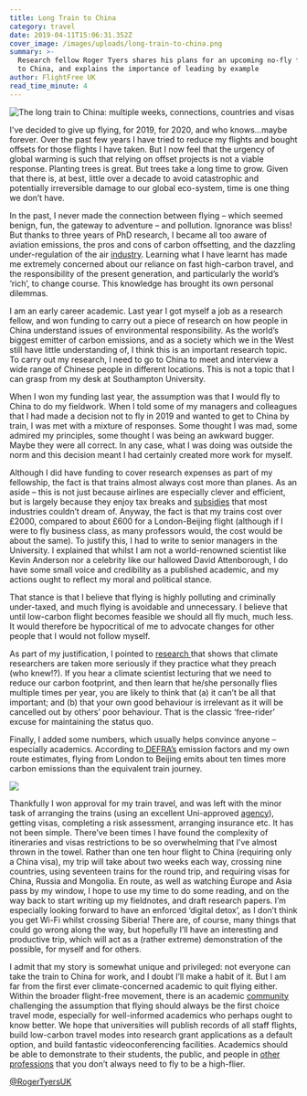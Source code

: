 ```yaml
---
title: Long Train to China
category: travel
date: 2019-04-11T15:06:31.352Z
cover_image: /images/uploads/long-train-to-china.png
summary: >-
  Research fellow Roger Tyers shares his plans for an upcoming no-fly field trip
  to China, and explains the importance of leading by example
author: FlightFree UK
read_time_minute: 4
---
```

![](/images/uploads/long-train-to-china.png "The long train to China: multiple weeks, connections, countries and visas")

I've decided to give up flying, for 2019, for 2020, and who knows…maybe forever. Over the past few years I have tried to reduce my flights and bought offsets for those flights I have taken. But I now feel that the urgency of global warming is such that relying on offset projects is not a viable response. Planting trees is great. But trees take a long time to grow. Given that there is, at best, little over a decade to avoid catastrophic and potentially irreversible damage to our global eco-system, time is one thing we don’t have.

In the past, I never made the connection between flying – which seemed benign, fun, the gateway to adventure – and pollution. Ignorance was bliss! But thanks to three years of PhD research, I became all too aware of aviation emissions, the pros and cons of carbon offsetting, and the dazzling under-regulation of the air [industry](https://theconversation.com/its-time-to-wake-up-to-the-devastating-impact-flying-has-on-the-environment-70953). Learning what I have learnt has made me extremely concerned about our reliance on fast high-carbon travel, and the responsibility of the present generation, and particularly the world’s ‘rich’, to change course. This knowledge has brought its own personal dilemmas.

I am an early career academic. Last year I got myself a job as a research fellow, and won funding to carry out a piece of research on how people in China understand issues of environmental responsibility. As the world’s biggest emitter of carbon emissions, and as a society which we in the West still have little understanding of, I think this is an important research topic. To carry out my research, I need to go to China to meet and interview a wide range of Chinese people in different locations. This is not a topic that I can grasp from my desk at Southampton University. 

When I won my funding last year, the assumption was that I would fly to China to do my fieldwork. When I told some of my managers and colleagues that I had made a decision not to fly in 2019 and wanted to get to China by train, I was met with a mixture of responses. Some thought I was mad, some admired my principles, some thought I was being an awkward bugger. Maybe they were all correct. In any case, what I was doing was outside the norm and this decision meant I had certainly created more work for myself.

Although I did have funding to cover research expenses as part of my fellowship, the fact is that trains almost always cost more than planes. As an aside – this is not just because airlines are especially clever and efficient, but is largely because they enjoy tax breaks and [subsidies](https://www.mdpi.com/2071-1050/9/8/1295) that most industries couldn’t dream of. Anyway, the fact is that my trains cost over £2000, compared to about £600 for a London-Beijing flight (although if I were to fly business class, as many professors would, the cost would be about the same). To justify this, I had to write to senior managers in the University. I explained that whilst I am not a world-renowned scientist like Kevin Anderson nor a celebrity like our hallowed David Attenborough, I do have some small voice and credibility as a published academic, and my actions ought to reflect my moral and political stance. 

That stance is that I believe that flying is highly polluting and criminally under-taxed, and much flying is avoidable and unnecessary. I believe that until low-carbon flight becomes feasible we should all fly much, much less. It would therefore be hypocritical of me to advocate changes for other people that I would not follow myself. 

As part of my justification, I pointed to [research ](https://link.springer.com/article/10.1007/s10584-016-1713-2)that shows that climate researchers are taken more seriously if they practice what they preach (who knew!?). If you hear a climate scientist lecturing that we need to reduce our carbon footprint, and then learn that he/she personally flies multiple times per year, you are likely to think that (a) it can’t be all that important; and (b) that your own good behaviour is irrelevant as it will be cancelled out by others’ poor behaviour. That is the classic ‘free-rider’ excuse for maintaining the status quo.

Finally, I added some numbers, which usually helps convince anyone – especially academics. According to[ DEFRA’s](https://www.gov.uk/government/publications/greenhouse-gas-reporting-conversion-factors-2018) emission factors and my own route estimates, flying from London to Beijing emits about ten times more carbon emissions than the equivalent train journey.

![](/images/uploads/china-emissions.png)

Thankfully I won approval for my train travel, and was left with the minor task of arranging the trains (using an excellent Uni-approved [agency](http://www.thetravelbureau.co.uk/)), getting visas, completing a risk assessment, arranging insurance etc. It has not been simple. There’ve been times I have found the complexity of itineraries and visas restrictions to be so overwhelming that I’ve almost thrown in the towel. Rather than one ten hour flight to China (requiring only a China visa), my trip will take about two weeks each way, crossing nine countries, using seventeen trains for the round trip, and requiring visas for China, Russia and Mongolia. En route, as well as watching Europe and Asia pass by my window, I hope to use my time to do some reading, and on the way back to start writing up my fieldnotes, and draft research papers. I’m especially looking forward to have an enforced ‘digital detox’, as I don’t think you get Wi-Fi whilst crossing Siberia! There are, of course, many things that could go wrong along the way, but hopefully I’ll have an interesting and productive trip, which will act as a (rather extreme) demonstration of the possible, for myself and for others. 

I admit that my story is somewhat unique and privileged: not everyone can take the train to China for work, and I doubt I’ll make a habit of it. But I am far from the first ever climate-concerned academic to quit flying either. Within the broader flight-free movement, there is an academic [community ](https://academicflyingblog.wordpress.com/)challenging the assumption that flying should always be the first choice travel mode, especially for well-informed academics who perhaps ought to know better. We hope that universities will publish records of all staff flights, build low-carbon travel modes into research grant applications as a default option, and build fantastic videoconferencing facilities. Academics should be able to demonstrate to their students, the public, and people in [other professions](https://theconversation.com/researchers-set-an-example-fly-less-111046) that you don’t always need to fly to be a high-flier. 

[@RogerTyersUK](https://twitter.com/RogerTyersUK)

